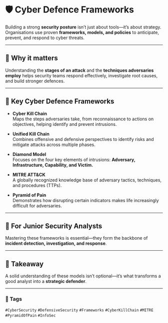 # 🛡️ Cyber Defence Frameworks

Building a strong **security posture** isn’t just about tools—it’s about strategy. Organisations use proven **frameworks, models, and policies** to anticipate, prevent, and respond to cyber threats.

---

## 🔑 Why it matters
Understanding the **stages of an attack** and the **techniques adversaries employ** helps security teams respond effectively, investigate root causes, and build stronger defences.

---

## 📌 Key Cyber Defence Frameworks

- **Cyber Kill Chain**  
  Maps the steps adversaries take, from reconnaissance to actions on objectives, helping identify and prevent intrusions.

- **Unified Kill Chain**  
  Combines offensive and defensive perspectives to identify risks and mitigate attacks across multiple phases.

- **Diamond Model**  
  Focuses on the four key elements of intrusions: **Adversary, Infrastructure, Capability, and Victim.**

- **MITRE ATT&CK**  
  A globally recognized knowledge base of adversary tactics, techniques, and procedures (TTPs).

- **Pyramid of Pain**  
  Demonstrates how disrupting certain indicators makes life increasingly difficult for adversaries.

---

## 🎯 For Junior Security Analysts
Mastering these frameworks is essential—they form the backbone of **incident detection, investigation, and response**.  

---

## 🚀 Takeaway
A solid understanding of these models isn’t optional—it’s what transforms a good analyst into a **strategic defender**.  

---

### 🔖 Tags
`#CyberSecurity` `#DefensiveSecurity` `#Frameworks` `#CyberKillChain` `#MITRE` `#PyramidOfPain` `#InfoSec`
